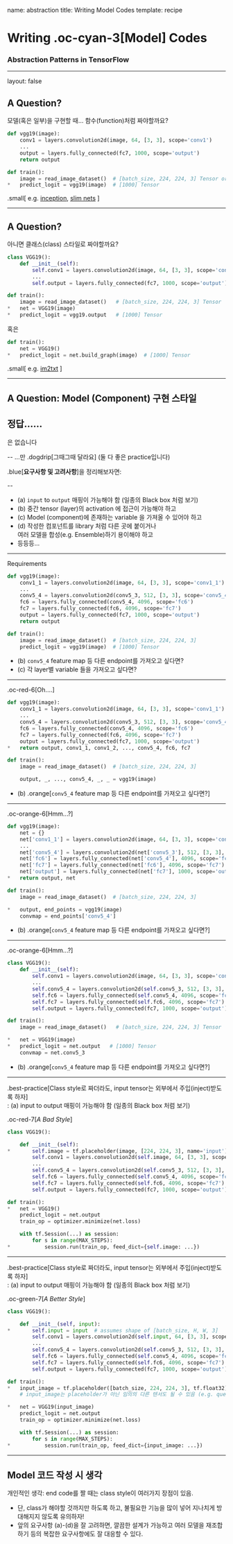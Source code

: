 name: abstraction
title: Writing Model Codes
template: recipe

# Writing .oc-cyan-3[Model] Codes

### Abstraction Patterns in TensorFlow




---

layout: false

## A Question?

모델(혹은 일부)을 구현할 때...
함수(function)처럼 짜야할까요?

```python
def vgg19(image):
    conv1 = layers.convolution2d(image, 64, [3, 3], scope='conv1')
    ...
    output = layers.fully_connected(fc7, 1000, scope='output')
    return output

def train():
    image = read_image_dataset()  # [batch_size, 224, 224, 3] Tensor or placeholder
*   predict_logit = vgg19(image)  # [1000] Tensor
```

.small[
e.g. [inception](https://github.com/tensorflow/models/tree/master/inception/inception), [slim nets](https://github.com/tensorflow/models/tree/master/slim/nets)
]



---

## A Question?

아니면 클래스(class) 스타일로 짜야할까요?

```python
class VGG19():
    def __init__(self):
        self.conv1 = layers.convolution2d(image, 64, [3, 3], scope='conv1')
        ...
        self.output = layers.fully_connected(fc7, 1000, scope='output')

def train():
    image = read_image_dataset()   # [batch_size, 224, 224, 3] Tensor
*   net = VGG19(image)
*   predict_logit = vgg19.output   # [1000] Tensor
```

혹은 

```python
def train():
    net = VGG19()
*   predict_logit = net.build_graph(image)  # [1000] Tensor
```

.small[
e.g. [im2txt](https://github.com/tensorflow/models/tree/master/im2txt)
]




---

## A Question: Model (Component) 구현 스타일

정답......
--
은 없습니다


--
...만 .dogdrip[그때그때 달라요] (둘 다 좋은 practice입니다)

.blue[**요구사항 및 고려사항**]을 정리해보자면:

--

- (a) `input` to `output` 매핑이 가능해야 함 (일종의 Black box 처럼 보기)
- (b) 중간 tensor (layer)의 activation 에 접근이 가능해야 하고
- (c) Model (component)에 존재하는 variable 을 가져올 수 있어야 하고
- (d) 작성한 컴포넌트를 library 처럼 다른 곳에 붙이거나 <br>
      여러 모델을 합성(e.g. Ensemble)하기 용이해야 하고
- 등등등...



---





Requirements

```python
def vgg19(image):
    conv1_1 = layers.convolution2d(image, 64, [3, 3], scope='conv1_1')
    ...
    conv5_4 = layers.convolution2d(conv5_3, 512, [3, 3], scope='conv5_4')
    fc6 = layers.fully_connected(conv5_4, 4096, scope='fc6')
    fc7 = layers.fully_connected(fc6, 4096, scope='fc7')
    output = layers.fully_connected(fc7, 1000, scope='output')
    return output
```

```python
def train():
    image = read_image_dataset()  # [batch_size, 224, 224, 3]
    predict_logit = vgg19(image)  # [1000] Tensor
```

- (b) `conv5_4` feature map 등 다른 endpoint를 가져오고 싶다면?
- (c) 각 layer별 variable 들을 가져오고 싶다면?




---

.oc-red-6[Oh....]

```python
def vgg19(image):
    conv1_1 = layers.convolution2d(image, 64, [3, 3], scope='conv1_1')
    ...
    conv5_4 = layers.convolution2d(conv5_3, 512, [3, 3], scope='conv5_4')
    fc6 = layers.fully_connected(conv5_4, 4096, scope='fc6')
    fc7 = layers.fully_connected(fc6, 4096, scope='fc7')
    output = layers.fully_connected(fc7, 1000, scope='output')
*   return output, conv1_1, conv1_2, ..., conv5_4, fc6, fc7
```

```python
def train():
    image = read_image_dataset()  # [batch_size, 224, 224, 3]

    output, _, ..., conv5_4, _, _ = vgg19(image)
```

- (b) .orange[`conv5_4` feature map 등 다른 endpoint를 가져오고 싶다면?]





---

.oc-orange-6[Hmm...?]


```python
def vgg19(image):
    net = {}
    net['conv1_1'] = layers.convolution2d(image, 64, [3, 3], scope='conv1_1')
    ...
    net['conv5_4'] = layers.convolution2d(net['conv5_3'], 512, [3, 3], scope='conv5_4')
    net['fc6'] = layers.fully_connected(net['conv5_4'], 4096, scope='fc6')
    net['fc7'] = layers.fully_connected(net['fc6'], 4096, scope='fc7')
    net['output'] = layers.fully_connected(net['fc7'], 1000, scope='output')
*   return output, net
```

```python
def train():
    image = read_image_dataset()  # [batch_size, 224, 224, 3]

*   output, end_points = vgg19(image)
    convmap = end_points['conv5_4']
```

- (b) .orange[`conv5_4` feature map 등 다른 endpoint를 가져오고 싶다면?]






---

.oc-orange-6[Hmm...?]


```python
class VGG19():
    def __init__(self):
        self.conv1 = layers.convolution2d(image, 64, [3, 3], scope='conv1_1')
        ...
        self.conv5_4 = layers.convolution2d(self.conv5_3, 512, [3, 3], scope='conv5_4')
        self.fc6 = layers.fully_connected(self.conv5_4, 4096, scope='fc6')
        self.fc7 = layers.fully_connected(self.fc6, 4096, scope='fc7')
        self.output = layers.fully_connected(fc7, 1000, scope='output')
```

```python
def train():
    image = read_image_dataset()   # [batch_size, 224, 224, 3] Tensor

*   net = VGG19(image)
*   predict_logit = net.output   # [1000] Tensor
    convmap = net.conv5_3
```

- (b) .orange[`conv5_4` feature map 등 다른 endpoint를 가져오고 싶다면?]




---

.best-practice[Class style로 짜더라도, input tensor는 외부에서 주입(inject)받도록 하자]
<br/>: (a) input to output 매핑이 가능해야 함 (일종의 Black box 처럼 보기)

.oc-red-7[*A Bad Style*]
```python
class VGG19():

    def __init__(self):
*       self.image = tf.placeholder(image, [224, 224, 3], name='input')
        self.conv1 = layers.convolution2d(self.image, 64, [3, 3], scope='conv1_1')
        ...
        self.conv5_4 = layers.convolution2d(self.conv5_3, 512, [3, 3], scope='conv5_4')
        self.fc6 = layers.fully_connected(self.conv5_4, 4096, scope='fc6')
        self.fc7 = layers.fully_connected(self.fc6, 4096, scope='fc7')
        self.output = layers.fully_connected(fc7, 1000, scope='output')
```

```python
def train():
*   net = VGG19()
    predict_logit = net.output
    train_op = optimizer.minimize(net.loss)

    with tf.Session(...) as session:
        for s in range(MAX_STEPS):
*           session.run(train_op, feed_dict={self.image: ...})
```




---

.best-practice[Class style로 짜더라도, input tensor는 외부에서 주입(inject)받도록 하자]
<br/>: (a) input to output 매핑이 가능해야 함 (일종의 Black box 처럼 보기)

.oc-green-7[*A Better Style*]
```python
class VGG19():

    def __init__(self, input):
*       self.input = input  # assumes shape of [batch_size, H, W, 3]
        self.conv1 = layers.convolution2d(self.input, 64, [3, 3], scope='conv1_1')
        ...
        self.conv5_4 = layers.convolution2d(self.conv5_3, 512, [3, 3], scope='conv5_4')
        self.fc6 = layers.fully_connected(self.conv5_4, 4096, scope='fc6')
        self.fc7 = layers.fully_connected(self.fc6, 4096, scope='fc7')
        self.output = layers.fully_connected(fc7, 1000, scope='output')
```

```python
def train():
*   input_image = tf.placeholder([batch_size, 224, 224, 3], tf.float32)
    # input_image는 placeholder가 아닌 임의의 다른 텐서도 될 수 있음 (e.g. queued)

*   net = VGG19(input_image)
    predict_logit = net.output
    train_op = optimizer.minimize(net.loss)

    with tf.Session(...) as session:
        for s in range(MAX_STEPS):
*           session.run(train_op, feed_dict={input_image: ...})
```

---

## Model 코드 작성 시 생각

개인적인 생각: end code를 짤 때는 class style이 여러가지 장점이 있음.

- 단, class가 해야할 것까지만 하도록 하고, 불필요한 기능을 많이 넣어 지나치게 방대해지지 않도록 유의하자!
- 앞의 요구사항 (a)-(d)을 잘 고려하면, 깔끔한 설계가 가능하고
  여러 모델을 재조합하기 등의 복잡한 요구사항에도 잘 대응할 수 있다.











